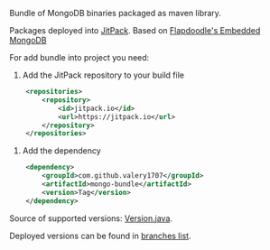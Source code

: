 Bundle of MongoDB binaries packaged as maven library.

Packages deployed into [JitPack](https://jitpack.io/). Based on [Flapdoodle's Embedded MongoDB](https://github.com/flapdoodle-oss/de.flapdoodle.embed.mongo)

For add bundle into project you need:

1. Add the JitPack repository to your build file
```xml
    <repositories>
        <repository>
            <id>jitpack.io</id>
            <url>https://jitpack.io</url>
        </repository>
    </repositories>
```
1. Add the dependency
```xml
    <dependency>
        <groupId>com.github.valery1707</groupId>
        <artifactId>mongo-bundle</artifactId>
        <version>Tag</version>
    </dependency>
```

Source of supported versions: [Version.java](https://github.com/flapdoodle-oss/de.flapdoodle.embed.mongo/blob/de.flapdoodle.embed.mongo-2.0.3/src/main/java/de/flapdoodle/embed/mongo/distribution/Version.java).

Deployed versions can be found in [branches list](https://github.com/valery1707/mongo-bundle/branches).
